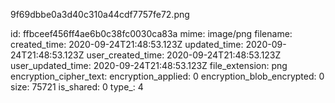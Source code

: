 9f69dbbe0a3d40c310a44cdf7757fe72.png

id: ffbceef456ff4ae6b0c38fc0030ca83a
mime: image/png
filename: 
created_time: 2020-09-24T21:48:53.123Z
updated_time: 2020-09-24T21:48:53.123Z
user_created_time: 2020-09-24T21:48:53.123Z
user_updated_time: 2020-09-24T21:48:53.123Z
file_extension: png
encryption_cipher_text: 
encryption_applied: 0
encryption_blob_encrypted: 0
size: 75721
is_shared: 0
type_: 4